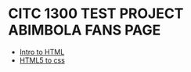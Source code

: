# CITC 1300 TEST PROJECT ABIMBOLA FANS PAGE

<ul>
    <li><a href="intro_to_html/index.html" target="blank">Intro to HTML</a></li>
    <li><a href="HTML5_to_css/index.html" target="blank">HTML5 to css</a></li?>

</ul>